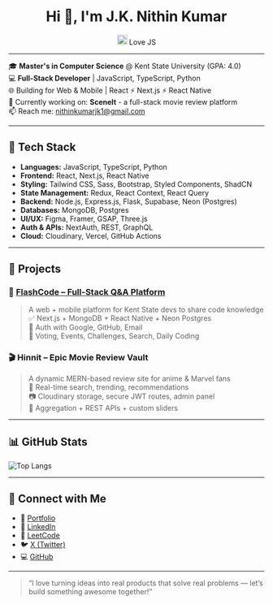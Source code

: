 <h1 align="center">Hi 👋, I'm J.K. Nithin Kumar</h1>
<p align="center">
  <img src="https://upload.wikimedia.org/wikipedia/commons/6/6a/JavaScript-logo.png" width="20" height="20" /> Love JS
</p>

---

🎓 **Master's in Computer Science** @ Kent State University (GPA: 4.0)  
💻 **Full-Stack Developer** | JavaScript, TypeScript, Python  
🌐 Building for Web & Mobile | React ⚡ Next.js ⚡ React Native  
🎯 Currently working on: **SceneIt** - a full-stack movie review platform  
📫 Reach me: [nithinkumarjk1@gmail.com](mailto:nithinkumarjk1@gmail.com)

---

## 🚀 Tech Stack

- **Languages:** JavaScript, TypeScript, Python  
- **Frontend:** React, Next.js, React Native  
- **Styling:** Tailwind CSS, Sass, Bootstrap, Styled Components, ShadCN  
- **State Management:** Redux, React Context, React Query  
- **Backend:** Node.js, Express.js, Flask, Supabase, Neon (Postgres)  
- **Databases:** MongoDB, Postgres  
- **UI/UX:** Figma, Framer, GSAP, Three.js  
- **Auth & APIs:** NextAuth, REST, GraphQL  
- **Cloud:** Cloudinary, Vercel, GitHub Actions

---

## 📱 Projects

### 🚀 [FlashCode – Full-Stack Q&A Platform](https://jknithin36.github.io/welcome/)
> A web + mobile platform for Kent State devs to share code knowledge  
> ✅ Next.js + MongoDB + React Native + Neon Postgres  
> 🔐 Auth with Google, GitHub, Email  
> 🎯 Voting, Events, Challenges, Search, Daily Coding

### 🎬 Hinnit – Epic Movie Review Vault
> A dynamic MERN-based review site for anime & Marvel fans  
> 🧠 Real-time search, trending, recommendations  
> 📷 Cloudinary storage, secure JWT routes, admin panel  
> 🔄 Aggregation + REST APIs + custom sliders

---

## 📊 GitHub Stats

![Top Langs](https://github-readme-stats.vercel.app/api/top-langs/?username=jknithin36&layout=compact&theme=radical)

---

## 📎 Connect with Me

- 🔗 [Portfolio](https://jknithin36.github.io/welcome/)
- 💼 [LinkedIn](https://www.linkedin.com/in/j-k-nithin-kumar-4386b4298/)
- 🧠 [LeetCode](https://leetcode.com/u/insane414425/)
- 🐦 [X (Twitter)](https://x.com/x414423)
- 💻 [GitHub](https://github.com/jknithin36)

---

> “I love turning ideas into real products that solve real problems — let’s build something awesome together!”
